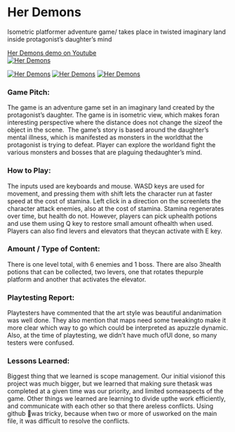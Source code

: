 # Her Demons

Isometric platformer adventure game/ takes place in twisted imaginary land inside protagonist’s daughter’s mind   

[Her Demons demo on Youtube](https://www.youtube.com/watch?v=0fa3i2y19Mg)      
[![Her Demons](https://img.youtube.com/vi/0fa3i2y19Mg/0.jpg)](https://www.youtube.com/watch?v=0fa3i2y19Mg)   

[![Her Demons](https://img.youtube.com/vi/0fa3i2y19Mg/1.jpg)](https://www.youtube.com/watch?v=0fa3i2y19Mg) [![Her Demons](https://img.youtube.com/vi/0fa3i2y19Mg/2.jpg)](https://www.youtube.com/watch?v=0fa3i2y19Mg) [![Her Demons](https://img.youtube.com/vi/0fa3i2y19Mg/3.jpg)](https://www.youtube.com/watch?v=0fa3i2y19Mg)  

### Game​ ​Pitch:   
The​ ​game​ ​is​ ​an​ ​adventure​ ​game​ ​set​ ​in​ ​an​ ​imaginary​ ​land​ ​created​ ​by​ ​the​ ​protagonist’s​ ​daughter.
The​ ​game​ ​is​ ​in​ ​isometric​ ​view,​ ​which​ ​makes​ ​for​ ​an​ ​interesting​ ​perspective​ ​where​ ​the​ ​distance
does​ ​not​ ​change​ ​the​ ​size​ ​of​ ​the​ ​object​ ​in​ ​the​ ​scene.​ ​ ​The​ ​game’s​ ​story​ ​is​ ​based​ ​around​ ​the
daughter’s​ ​mental​ ​illness,​ ​which​ ​is​ ​manifested​ ​as​ ​monsters​ ​in​ ​the​ ​world​ ​that​ ​the​ ​protagonist​ ​is
trying​ ​to​ ​defeat.​ ​Player​ ​can​ ​explore​ ​the​ ​world​ ​and​ ​fight​ ​the​ ​various​ ​monsters​ ​and​ ​bosses​ ​that​ ​are
plaguing​ ​the​ ​daughter’s​ ​mind.

### How​ ​to​ ​Play:   
The​ ​inputs​ ​used​ ​are​ ​keyboards​ ​and​ ​mouse.​ ​WASD​ ​keys​ ​are​ ​used​ ​for​ ​movement,​ ​and​ ​pressing
them​ ​with​ ​shift​ ​lets​ ​the​ ​character​ ​run​ ​at​ ​faster​ ​speed​ ​at​ ​the​ ​cost​ ​of​ ​stamina.​ ​Left​ ​click​ ​in​ ​a
direction​ ​on​ ​the​ ​screen​ ​lets​ ​the​ ​character​ ​attack​ ​enemies,​ ​also​ ​at​ ​the​ ​cost​ ​of​ ​stamina.​ ​Stamina
regenerates​ ​over​ ​time,​ ​but​ ​health​ ​do​ ​not.​ ​However,​ ​players​ ​can​ ​pick​ ​up​ ​health​ ​potions​ ​and​ ​use
them​ ​using​ ​Q​ ​key​ ​to​ ​restore​ ​small​ ​amount​ ​of​ ​health​ ​when​ ​used.​ ​Players​ ​can​ ​also​ ​find​ ​levers​ ​and
elevators​ ​that​ ​they​ ​can​ ​activate​ ​with​ ​E​ ​key.

### Amount​ ​/​ ​Type​ ​of​ ​Content:   
There​ ​is​ ​one​ ​level​ ​total,​ ​with​ ​6​ ​enemies​ ​and​ ​1​ ​boss.​ ​There​ ​are​ ​also​ ​3​ ​health​ ​potions​ ​that​ ​can​ ​be
collected,​ ​two​ ​levers,​ ​one​ ​that​ ​rotates​ ​the​ ​purple​ ​platform​ ​and​ ​another​ ​that​ ​activates​ ​the
elevator.

### Playtesting​ ​Report:   
Playtesters​ ​have​ ​commented​ ​that​ ​the​ ​art​ ​style​ ​was​ ​beautiful​ ​and​ ​animation​ ​was​ ​well​ ​done.​ ​They
also​ ​mention​ ​that​ ​maps​ ​need​ ​some​ ​tweaking​ ​to​ ​make​ ​it​ ​more​ ​clear​ ​which​ ​way​ ​to​ ​go​ ​which​ ​could
be​ ​interpreted​ ​as​ ​a​ ​puzzle​ ​dynamic.​ ​Also,​ ​at​ ​the​ ​time​ ​of​ ​playtesting,​ ​we​ ​didn’t​ ​have​ ​much​ ​of​ ​UI
done,​ ​so​ ​many​ ​testers​ ​were​ ​confused.

### Lessons​ ​Learned:   
Biggest​ ​thing​ ​that​ ​we​ ​learned​ ​is​ ​scope​ ​management.​ ​Our​ ​initial​ ​vision​ ​of​ ​this​ ​project​ ​was​ ​much
bigger,​ ​but​ ​we​ ​learned​ ​that​ ​making​ ​sure​ ​the​ ​task​ ​was​ ​completed​ ​at​ ​a​ ​given​ ​time​ ​was​ ​our​ ​priority,
and​ ​limited​ ​some​ ​aspects​ ​of​ ​the​ ​game.​ ​Other​ ​things​ ​we​ ​learned​ ​are​ ​learning​ ​to​ ​divide​ ​up​ ​the
work​ ​efficiently,​ ​and​ ​communicate​ ​with​ ​each​ ​other​ ​so​ ​that​ ​there​ ​are​ ​less​ ​conflicts.​ ​Using​ ​github was​ ​tricky,​ ​because​ ​when​ ​two​ ​or​ ​more​ ​of​ ​us​ ​worked​ ​on​ ​the​ ​main​ ​file,​ ​it​ ​was​ ​difficult​ ​to​ ​resolve
the​ ​conflicts.
